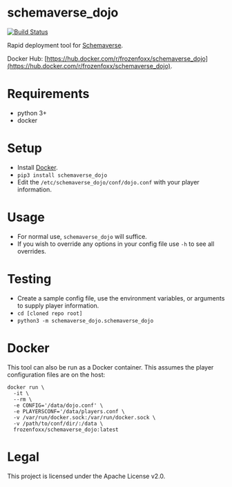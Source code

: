 # schemaverse_dojo

[![Build Status](https://cloud.drone.io/api/badges/frozenfoxx/schemaverse_dojo/status.svg?ref=refs/heads/main)](https://cloud.drone.io/frozenfoxx/schemaverse_dojo)

Rapid deployment tool for [Schemaverse](https://github.com/Abstrct/Schemaverse).

Docker Hub: [https://hub.docker.com/r/frozenfoxx/schemaverse_dojo](https://hub.docker.com/r/frozenfoxx/schemaverse_dojo).

# Requirements

* python 3+
* docker

# Setup

* Install [Docker](https://www.docker.com/).
* `pip3 install schemaverse_dojo`
* Edit the `/etc/schemaverse_dojo/conf/dojo.conf` with your player information.

# Usage

* For normal use, `schemaverse_dojo` will suffice.
* If you wish to override any options in your config file use `-h` to see all overrides.

# Testing

* Create a sample config file, use the environment variables, or arguments to supply player information.
* `cd [cloned repo root]`
* `python3 -m schemaverse_dojo.schemaverse_dojo`

# Docker

This tool can also be run as a Docker container. This assumes the player configuration files are on the host:

```
docker run \
  -it \
  --rm \
  -e CONFIG='/data/dojo.conf' \
  -e PLAYERSCONF='/data/players.conf \
  -v /var/run/docker.sock:/var/run/docker.sock \
  -v /path/to/conf/dir/:/data \
  frozenfoxx/schemaverse_dojo:latest
```

# Legal

This project is licensed under the Apache License v2.0.
